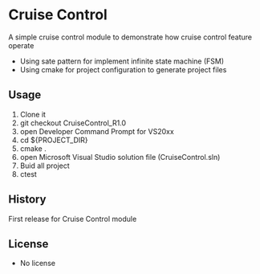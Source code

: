 # Cruise Control

A simple cruise control module to demonstrate how cruise control feature operate
-  Using sate pattern for implement infinite state machine (FSM)
-  Using cmake for project configuration to generate project files

## Usage

1. Clone it
2. git checkout CruiseControl_R1.0
2. open Developer Command Prompt for VS20xx 
3. cd ${PROJECT_DIR}
4. cmake .
5. open Microsoft Visual Studio solution file (CruiseControl.sln)
6. Buid all project
7. ctest

## History

First release for Cruise Control module

## License

- No license